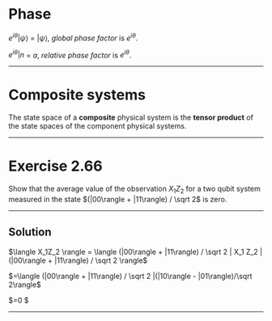 # Phase

$e^{i\theta}|\psi\rangle$ = $|\psi\rangle$, *global phase factor* is $e^{i\theta}$.

$e^{i\theta}|n$ = $a$, *relative phase factor* is $e^{i\theta}$.

---

# Composite systems

The state space of a **composite** physical system is the **tensor product**
of the state spaces of the component physical systems.

---

# Exercise 2.66

Show that the average value of the observation $X_1Z_2$
for a two qubit system measured in the state $(|00\rangle + |11\rangle) / \sqrt 2$ is zero.

---

## Solution

$\langle X_1Z_2 \rangle = \langle (|00\rangle + |11\rangle) / \sqrt 2 | X_1 Z_2 | (|00\rangle + |11\rangle) / \sqrt 2 \rangle$

$=\langle (|00\rangle + |11\rangle) / \sqrt 2 |(|10\rangle - |01\rangle)/\sqrt 2\rangle$

$=0 $

---

